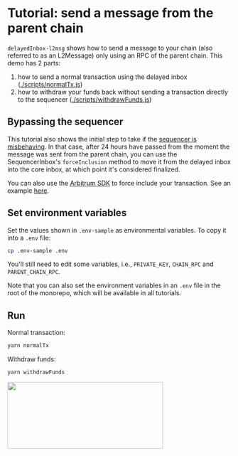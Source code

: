 # Tutorial: send a message from the parent chain

`delayedInbox-l2msg` shows how to send a message to your chain (also referred to as an L2Message) only using an RPC of the parent chain. This demo has 2 parts:

1. how to send a normal transaction using the delayed inbox ([./scripts/normalTx.js](./scripts/normalTx.js))
2. how to withdraw your funds back without sending a transaction directly to the sequencer ([./scripts/withdrawFunds.js](./scripts/withdrawFunds.js))

## Bypassing the sequencer

This tutorial also shows the initial step to take if the [sequencer is misbehaving](https://docs.arbitrum.io/how-arbitrum-works/sequencer#unhappyuncommon-case-sequencer-isnt-doing-its-job). In that case, after 24 hours have passed from the moment the message was sent from the parent chain, you can use the SequencerInbox's `forceInclusion` method to move it from the delayed inbox into the core inbox, at which point it's considered finalized.

You can also use the [Arbitrum SDK](https://github.com/OffchainLabs/arbitrum-sdk/blob/v4.0.1/src/lib/inbox/inbox.ts#L349-L355) to force include your transaction. See an example [here](https://github.com/OffchainLabs/arbitrum-sdk/blob/v4.0.1/tests/fork/inbox.test.ts#L112).

## Set environment variables

Set the values shown in `.env-sample` as environmental variables. To copy it into a `.env` file:

```bash
cp .env-sample .env
```

You'll still need to edit some variables, i.e., `PRIVATE_KEY`, `CHAIN_RPC` and `PARENT_CHAIN_RPC`.

Note that you can also set the environment variables in an `.env` file in the root of the monorepo, which will be available in all tutorials.

## Run

Normal transaction:

```bash
yarn normalTx
```

Withdraw funds:

```bash
yarn withdrawFunds
```

<p align="left">
  <img width="350" height="150" src= "../../assets/logo.svg" />
</p>
